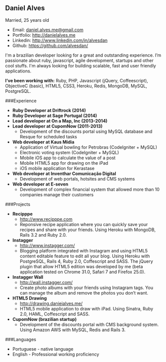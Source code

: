 Daniel Alves
--------------
Married, 25 years old
* Email: daniel.alves.me@gmail.com
* Portfolio: http://danielalves.me
* Linkedin: http://www.linkedin.com/in/alvesdan
* Github: https://github.com/alvesdan/

I'm a brazilian developer looking for a great and outstanding experience. I’m passionate about ruby, javascript, agile development, startups and other cool stuffs. I'm always looking for building scalable, fast and user friendly applications.

__I’ve been working with:__ Ruby, PHP, Javascript (jQuery, Coffeescript), Objective­C (basic), HTML5, CSS3, Heroku, Redis, MongoDB, MySQL, PostgreSQL.

###Experience
* __Ruby Developer at Driftrock (2014)__
* __Ruby Developer at Sage Portugal (2014)__
* __Lead developer at On a Map, Inc (2013-2014)__
* __Lead developer at CupomNow (2011-2013)__
   * Development of the discounts portal using MySQL database and Resque for scheduled tasks
* __Web developer at Kaus Mídia__
   * Application of Virtual bowling for Petrobras (CodeIgniter + MySQL) 
   * Electronic voting system (CodeIgniter + MySQL)
   * Mobile iOS app to calculate the value of a post
   * Mobile HTML5 app for drawing on the iPad
   * iOS mobile application for Kerastase
* __Web developer at Inventhar Comunicação Digital__
   * Development of web portals, hotsites and CMS systems
* __Web developer at E-seven__
   * Development of complex financial system that allowed more than 10 companies manage their customers

###Projects
* __Recipppe__
   * http://www.recipppe.com
   * Reponsive recipe application where you can quickly save your recipes and share with your friends. Using Heroku with MongoDB, Rails 3.2 and Ruby 2.0.
* __Instagger__
   * http://www.instagger.com/
   * Blogging platform integrated with Instagram and using HTML5 content editable feature to edit all your blog. Using Heroku with PostgreSQL, Rails 4, Ruby 2.0, Coffescript and SASS. The jQuery plugin that allow HTML5 edition was developed by me (beta application tested on Chrome 31.0, Safari 7 and Firefox 25.0).
* __Instagger Wall__
   * http://wall.instagger.com/
   * Create photo albums with your friends using Instagram tags. You can manage the album and remove the photos you don’t want.
* __HTML5 Drawing__
   * http://drawing.danieialves.me/
   * HTML5 mobile application to draw with iPad. Using Sinatra, Ruby 2.0, HAML, Coffescript and SASS.
* __CupomNow (brazilian startup)__
   * Development of the discounts portal with CMS background system. Using Amazon AWS with MySQL, Redis and Rails 3.

###Languages
* Portuguese - native language
* English - Professional working proficiency
